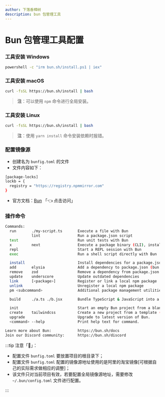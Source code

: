 ```yaml
---
author: 下落香樟树
description: bun 包管理工具
---
```


# Bun 包管理工具配置

### 工具安装 Windows

```bash title="安装命令"
powershell -c "irm bun.sh/install.ps1 | iex"
```

### 工具安装 macOS

```bash title="安装命令"
curl -fsSL https://bun.sh/install | bash
```

> **注**：可以使用 `npm` 命令进行全局安装。

### 工具安装 Linux

```bash title="安装命令"
curl -fsSL https://bun.sh/install | bash
```

> **注**：使用 `yarn install` 命令安装依赖时报错。

### 配置镜像源

-   创建名为 `bunfig.toml` 的文件
-   文件内容如下：

```bash title="bunfig.toml 文件配置"
[package-locks]
lockb = {
  registry = "https://registry.npmmirror.com"
}
```

-   官方文档：[Bun](https://bun.sh/) 「👈 点击访问」

### 操作命令

```bash title="bun 相关命令"
Commands:
  run       ./my-script.ts       Execute a file with Bun
            lint                 Run a package.json script
  test                           Run unit tests with Bun
  x         next                 Execute a package binary (CLI), installing if needed (bunx)
  repl                           Start a REPL session with Bun
  exec                           Run a shell script directly with Bun

  install                        Install dependencies for a package.json (bun i)
  add       elysia               Add a dependency to package.json (bun a)
  remove    zod                  Remove a dependency from package.json (bun rm)
  update    underscore           Update outdated dependencies
  link      [<package>]          Register or link a local npm package
  unlink                         Unregister a local npm package
  pm <subcommand>                Additional package management utilities

  build     ./a.ts ./b.jsx       Bundle TypeScript & JavaScript into a single file

  init                           Start an empty Bun project from a blank template
  create    tailwindcss          Create a new project from a template (bun c)
  upgrade                        Upgrade to latest version of Bun.
  <command> --help               Print help text for command.

Learn more about Bun:            https://bun.sh/docs
Join our Discord community:      https://bun.sh/discord
```

:::tip 注意「🔔」：

-   配置文件 `bunfig.toml` 要放置项目的根目录下；
-   配置文件 `bunfig.toml` 配置的镜像源地址使用的是阿里的淘宝镜像[可根据自己的实际需求做相应的调整]；
-   该文件只对当前项目有效，若要配置全局镜像源地址，需要修改 `~/.bun/config.toml` 文件进行配置。

:::

